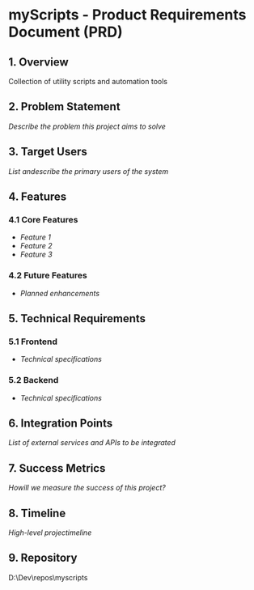 # myScripts - Product Requirements Document (PRD)

## 1. Overview
Collection of utility scripts and automation tools

## 2. Problem Statement
*Describe the problem this project aims to solve*

## 3. Target Users
*List andescribe the primary users of the system*

## 4. Features
### 4.1 Core Features
- *Feature 1*
- *Feature 2*
- *Feature 3*

### 4.2 Future Features
- *Planned enhancements*

## 5. Technical Requirements
### 5.1 Frontend
- *Technical specifications*

### 5.2 Backend
- *Technical specifications*

## 6. Integration Points
*List of external services and APIs to be integrated*

## 7. Success Metrics
*Howill we measure the success of this project?*

## 8. Timeline
*High-level projectimeline*

## 9. Repository
D:\Dev\repos\myscripts



